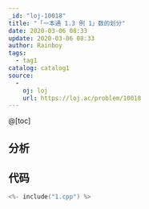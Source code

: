 ```yaml
---
_id: "loj-10018"
title: "「一本通 1.3 例 1」数的划分"
date: 2020-03-06 08:33
update: 2020-03-06 08:33
author: Rainboy
tags:
  - tag1
catalog: catalog1
source: 
  - 
    oj: loj
    url: https://loj.ac/problem/10018
---
```



@[toc]
## 分析



## 代码

```c
<%- include("1.cpp") %>
```
